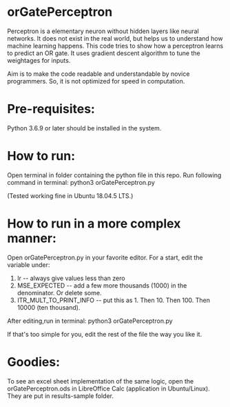 # orGatePerceptron
Perceptron is a elementary neuron without hidden layers like neural networks. It does not exist in the real world, but helps us to understand how machine learning happens. This code tries to show how a perceptron learns to predict an OR gate. It uses gradient descent algorithm to tune the weightages for inputs.

Aim is to make the code readable and understandable by novice programmers. So, it is not optimized for speed in computation.

# Pre-requisites:
Python 3.6.9 or later should be installed in the system.

# How to run:
Open terminal in folder containing the python file in this repo. Run following command in terminal:
python3 orGatePerceptron.py

(Tested working fine in Ubuntu 18.04.5 LTS.)

# How to run in a more complex manner:

Open orGatePerceptron.py in your favorite editor.
For a start, edit the variable under:
1) lr                      -- always give values less than zero
2) MSE_EXPECTED            -- add a few more thousands (1000) in the denominator. Or delete some.
3) ITR_MULT_TO_PRINT_INFO  -- put this as 1. Then 10. Then 100. Then 10000 (ten thousand).

After editing,run in terminal:
python3 orGatePerceptron.py

If that's too simple for you, edit the rest of the file the way you like it.

# Goodies:
To see an excel sheet implementation of the same logic, open the orGatePerceptron.ods in LibreOffice Calc (application in Ubuntu/Linux). They are put in results-sample folder.
